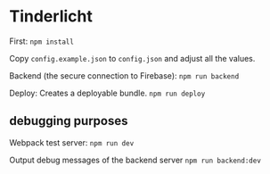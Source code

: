 # Tinderlicht

First:
``` npm install ```

Copy `config.example.json` to `config.json` and adjust all the values.

Backend (the secure connection to Firebase):
``` npm run backend ```

Deploy:
Creates a deployable bundle.
``` npm run deploy ```


## debugging purposes

Webpack test server:
``` npm run dev ```


Output debug messages of the backend server
``` npm run backend:dev ```

